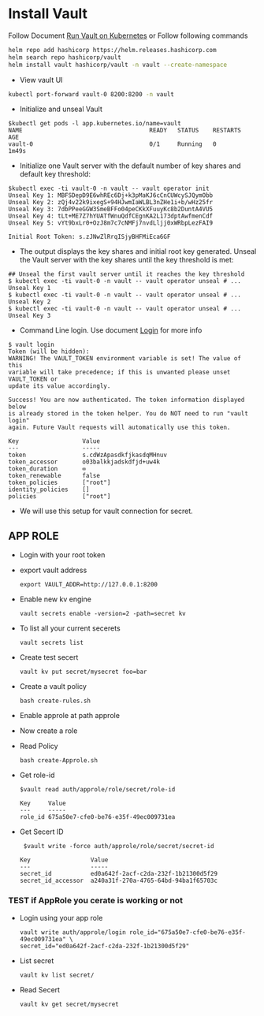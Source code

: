 # Install Vault 
Follow Document [Run Vault on Kubernetes](https://developer.hashicorp.com/vault/docs/platform/k8s/helm/run#how-to) or Follow following commands 
```bash
helm repo add hashicorp https://helm.releases.hashicorp.com
helm search repo hashicorp/vault
helm install vault hashicorp/vault -n vault --create-namespace
```
- View vault UI 
```bash 
kubectl port-forward vault-0 8200:8200 -n vault
```
- Initialize and unseal Vault
```
$kubectl get pods -l app.kubernetes.io/name=vault
NAME                                    READY   STATUS    RESTARTS   AGE
vault-0                                 0/1     Running   0          1m49s
```
- Initialize one Vault server with the default number of key shares and default key threshold:
```
$kubectl exec -ti vault-0 -n vault -- vault operator init
Unseal Key 1: MBFSDepD9E6whREc6Dj+k3pMaKJ6cCnCUWcySJQymObb
Unseal Key 2: zQj4v22k9ixegS+94HJwmIaWLBL3nZHe1i+b/wHz25fr
Unseal Key 3: 7dbPPeeGGW3SmeBFFo04peCKkXFuuyKc8b2DuntA4VU5
Unseal Key 4: tLt+ME7Z7hYUATfWnuQdfCEgnKA2L173dptAwfmenCdf
Unseal Key 5: vYt9bxLr0+OzJ8m7c7cNMFj7nvdLljj0xWRbpLezFAI9

Initial Root Token: s.zJNwZlRrqISjyBHFMiEca6GF
```
- The output displays the key shares and initial root key generated. Unseal the Vault server with the key shares until the key threshold is met:
```
## Unseal the first vault server until it reaches the key threshold
$ kubectl exec -ti vault-0 -n vault -- vault operator unseal # ... Unseal Key 1
$ kubectl exec -ti vault-0 -n vault -- vault operator unseal # ... Unseal Key 2
$ kubectl exec -ti vault-0 -n vault -- vault operator unseal # ... Unseal Key 3
```
- Command Line login. Use document [Login](https://developer.hashicorp.com/vault/docs/commands/login) for more info
```
$ vault login 
Token (will be hidden): 
WARNING! The VAULT_TOKEN environment variable is set! The value of this
variable will take precedence; if this is unwanted please unset VAULT_TOKEN or
update its value accordingly.

Success! You are now authenticated. The token information displayed below
is already stored in the token helper. You do NOT need to run "vault login"
again. Future Vault requests will automatically use this token.

Key                  Value
---                  -----
token                s.cdWzApasdkfjkasdqMHnuv
token_accessor       o03balkkjadskdfjd+uw4k
token_duration       ∞
token_renewable      false
token_policies       ["root"]
identity_policies    []
policies             ["root"]
```
- We will use this setup for vault connection for secret.
## APP ROLE 
- Login with your root token
- export vault address
    ```
    export VAULT_ADDR=http://127.0.0.1:8200
    ```
- Enable new kv engine
    ```
    vault secrets enable -version=2 -path=secret kv
    ```
- To list all your current secerets 
    ```
    vault secrets list
    ```
- Create test secert
    ```
    vault kv put secret/mysecret foo=bar
    ```
- Create a vault policy 
    ```
    bash create-rules.sh
    ```

- Enable approle at path approle
- Now create a role 
- Read Policy 
    ```
    bash create-Approle.sh
    ```
- Get role-id 
    ```
    $vault read auth/approle/role/secret/role-id

    Key     Value
    ---     -----
    role_id 675a50e7-cfe0-be76-e35f-49ec009731ea
    ```
- Get Secert ID 
    ```
     $vault write -force auth/approle/role/secret/secret-id

    Key                 Value
    ---                 -----
    secret_id           ed0a642f-2acf-c2da-232f-1b21300d5f29
    secret_id_accessor  a240a31f-270a-4765-64bd-94ba1f65703c
    ```
### TEST if AppRole you cerate is working or not
- Login using your app role
    ```
    vault write auth/approle/login role_id="675a50e7-cfe0-be76-e35f-49ec009731ea" \
    secret_id="ed0a642f-2acf-c2da-232f-1b21300d5f29"
    ```
- List secret 
    ```
    vault kv list secret/
    ```
- Read Secert 
    ```
    vault kv get secret/mysecret
    ```
